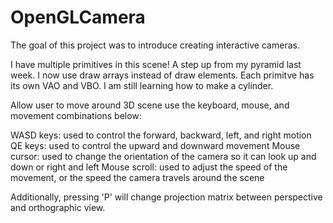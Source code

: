 # OpenGLCamera

The goal of this project was to introduce creating interactive cameras. 

I have multiple primitives in this scene! A step up from my pyramid last week. I now use draw arrays instead of draw elements.
Each primitve has its own VAO and VBO. I am still learning how to make a cylinder. 

Allow user to move around 3D scene use the keyboard, mouse, and movement combinations below:

WASD keys:  used to control the forward, backward, left, and right motion
QE keys:  used to control the upward and downward movement
Mouse cursor:  used to change the orientation of the camera so it can look up and down or right and left
Mouse scroll:  used to adjust the speed of the movement, or the speed the camera travels around the scene

Additionally, pressing 'P' will change projection matrix between perspective and orthographic view.


